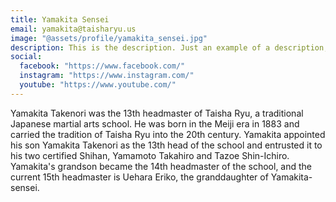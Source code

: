 ```yaml
---
title: Yamakita Sensei
email: yamakita@taisharyu.us
image: "@assets/profile/yamakita_sensei.jpg"
description: This is the description. Just an example of a description, which is bad. A most not good description indeed, but characters on the page.
social:
  facebook: "https://www.facebook.com/"
  instagram: "https://www.instagram.com/"
  youtube: "https://www.youtube.com/"
---
```

Yamakita Takenori was the 13th headmaster of Taisha Ryu, a traditional Japanese martial arts school. He was born in the Meiji era in 1883 and carried the tradition of Taisha Ryu into the 20th century. Yamakita appointed his son Yamakita Takenori as the 13th head of the school and entrusted it to his two certified Shihan, Yamamoto Takahiro and Tazoe Shin-Ichiro.
<br>
Yamakita's grandson became the 14th headmaster of the school, and the current 15th headmaster is Uehara Eriko, the granddaughter of Yamakita-sensei.
